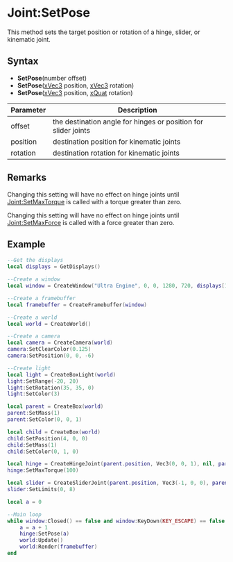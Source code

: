 # Joint:SetPose

This method sets the target position or rotation of a hinge, slider, or kinematic joint.

## Syntax

- **SetPose**(number offset)
- **SetPose**([xVec3](xVec3.md) position, [xVec3](xVec3.md) rotation)
- **SetPose**([xVec3](xVec3.md) position, [xQuat](xQuat.md) rotation)

| Parameter | Description |
|---|---|
| offset | the destination angle for hinges or position for slider joints |
| position | destination position for kinematic joints |
| rotation | destination rotation for kinematic joints |

## Remarks

Changing this setting will have no effect on hinge joints until [Joint:SetMaxTorque](Joint_SetMaxTorque.md) is called with a torque greater than zero.

Changing this setting will have no effect on hinge joints until [Joint:SetMaxForce](Joint_SetMaxForce.md) is called with a force greater than zero.

## Example

```lua
--Get the displays
local displays = GetDisplays()

--Create a window
local window = CreateWindow("Ultra Engine", 0, 0, 1280, 720, displays[1], WINDOW_CENTER | WINDOW_TITLEBAR)

--Create a framebuffer
local framebuffer = CreateFramebuffer(window)

--Create a world
local world = CreateWorld()

--Create a camera    
local camera = CreateCamera(world)
camera:SetClearColor(0.125)
camera:SetPosition(0, 0, -6)

--Create light
local light = CreateBoxLight(world)
light:SetRange(-20, 20)
light:SetRotation(35, 35, 0)
light:SetColor(3)

local parent = CreateBox(world)
parent:SetMass(1)
parent:SetColor(0, 0, 1)

local child = CreateBox(world)
child:SetPosition(4, 0, 0)
child:SetMass(1)
child:SetColor(0, 1, 0)

local hinge = CreateHingeJoint(parent.position, Vec3(0, 0, 1), nil, parent)
hinge:SetMaxTorque(100)

local slider = CreateSliderJoint(parent.position, Vec3(-1, 0, 0), parent, child)
slider:SetLimits(0, 8)

local a = 0

--Main loop
while window:Closed() == false and window:KeyDown(KEY_ESCAPE) == false do
    a = a + 1
    hinge:SetPose(a)
    world:Update()
    world:Render(framebuffer)
end
```
